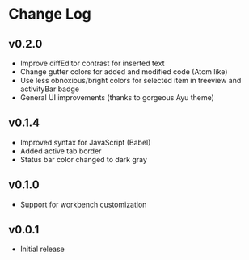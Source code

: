 # Change Log

## v0.2.0
- Improve diffEditor contrast for inserted text
- Change gutter colors for added and modified code (Atom like)
- Use less obnoxious/bright colors for selected item in treeview and activityBar badge
- General UI improvements (thanks to gorgeous Ayu theme)

## v0.1.4
- Improved syntax for JavaScript (Babel)
- Added active tab border
- Status bar color changed to dark gray

## v0.1.0
- Support for workbench customization

## v0.0.1
- Initial release
